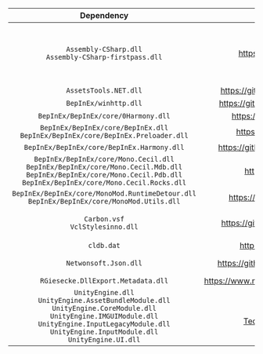 | Dependency | Link | Redistributed? | License |
|:-:|:-:|:-:|:-:|
| `Assembly-CSharp.dll`<br>`Assembly-CSharp-firstpass.dll` | https://github.com/unknownworlds | &#9744;<br>Game file | IP of Unknown Worlds<br>_**Not included on GitHub**_ |
| `AssetsTools.NET.dll` | https://github.com/nesrak1/AssetsTools.NET | &#9745; | [MIT](https://github.com/nesrak1/AssetsTools.NET/blob/master/LICENSE) |
| `BepInEx/winhttp.dll` | https://github.com/NeighTools/UnityDoorstop | &#9745; | [CC0-1.0](https://github.com/NeighTools/UnityDoorstop/blob/master/LICENSE) |
| `BepInEx/BepInEx/core/0Harmony.dll` | https://github.com/BepInEx/HarmonyX | &#9745; | [MIT](https://github.com/BepInEx/HarmonyX/blob/master/LICENSE) |
| `BepInEx/BepInEx/core/BepInEx.dll`<br>`BepInEx/BepInEx/core/BepInEx.Preloader.dll` | https://github.com/BepInEx/BepInEx | &#9745; | [MIT](https://github.com/BepInEx/BepInEx/blob/master/LICENSE) |
| `BepInEx/BepInEx/core/BepInEx.Harmony.dll` | https://github.com/BepInEx/BepInEx.Harmony | &#9745; | [MIT](https://github.com/BepInEx/BepInEx.Harmony/master/LICENSE) |
| `BepInEx/BepInEx/core/Mono.Cecil.dll`<br>`BepInEx/BepInEx/core/Mono.Cecil.Mdb.dll`<br>`BepInEx/BepInEx/core/Mono.Cecil.Pdb.dll`<br>`BepInEx/BepInEx/core/Mono.Cecil.Rocks.dll` | https://github.com/jbevain/cecil | &#9745; | [MIT](https://github.com/jbevain/cecil/blob/master/LICENSE.txt) |
| `BepInEx/BepInEx/core/MonoMod.RuntimeDetour.dll`<br>`BepInEx/BepInEx/core/MonoMod.Utils.dll` | https://github.com/MonoMod/MonoMod | &9745; | [MIT](https://github.com/MonoMod/MonoMod/blob/master/LICENSE) |
| `Carbon.vsf`<br>`VclStylesinno.dll` | https://github.com/RRUZ/vcl-styles-plugins | &#9744;<br>Bundled with the installer | No license |
| `cldb.dat` | https://github.com/DerPopo/UABE | &#9745; | Free use |
| `Netwonsoft.Json.dll` | https://github.com/JamesNK/Newtonsoft.Json | &#9744;<br>Game file | [MIT](https://github.com/JamesNK/Newtonsoft.Json/blob/master/LICENSE.md) |
| `RGiesecke.DllExport.Metadata.dll` | https://www.nuget.org/packages/UnmanagedExports | &#9744; | [MIT](https://opensource.org/licenses/mit-license.php) |
| `UnityEngine.dll`<br>`UnityEngine.AssetBundleModule.dll`<br>`UnityEngine.CoreModule.dll`<br>`UnityEngine.IMGUIModule.dll`<br>`UnityEngine.InputLegacyModule.dll`<br>`UnityEngine.InputModule.dll`<br>`UnityEngine.UI.dll` | https://github.com/Unity-Technologies/UnityCsReference | &#9744;<br>Game file | [Unity Reference-Only License](https://unity3d.com/legal/licenses/Unity_Reference_Only_License) |
